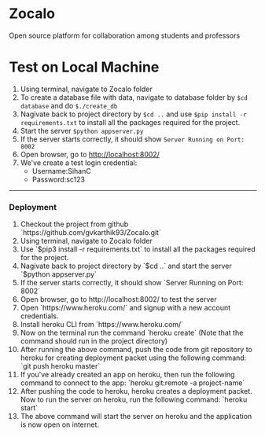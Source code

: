 


# Zocalo
Open source platform for collaboration among students and professors

# Test on Local Machine
1. Using terminal, navigate to Zocalo folder
2. To create a database file with data, navigate to database folder by
    `$cd database`
   and do
    `$./create_db`
3. Nagivate back to project directory by `$cd ..`
   and use `$pip install -r requirements.txt` to install all the packages required for the project.
4. Start the server
    `$python appserver.py`
5. If the server starts correctly, it should show
    `Server Running on Port:  8002`
6. Open browser, go to [http://localhost:8002/](http://localhost:8002/)
7. We've create a test login credential:
    - Username:SihanC
    - Password:sc123

<hr>


<h3>Deployment</h3>
<ol>
  <li>Checkout the project from github `https://github.com/gvkarthik93/Zocalo.git`</li>
  <li>Using terminal, navigate to Zocalo folder</li>
  <li>Use `$pip3 install -r requirements.txt` to install all the packages required for the project.</li>
  <li>Nagivate back to project directory by
    `$cd ..` and start the server
    `$python appserver.py`</li>
  <li>If the server starts correctly, it should show
    `Server Running on Port:  8002`</li>
  <li>Open browser, go to http://localhost:8002/ to test the server</li>
  <li>Open `https://www.heroku.com/` and signup with a new account credentials.</li>
  <li>Install heroku CLI from `https://www.heroku.com/`</li>
  <li>Now on the terminal run the command `heroku create` (Note that the command should run in the project directory)</li>
  <li>After running the above command, push the code from git repository to heroku for creating deployment packet using the following command: `git push heroku master`</li>
  <li>If you've already created an app on heroku, then run the following command to connect to the app: `heroku git:remote -a project-name`</li>
  <li>After pushing the code to heroku, heroku creates a deployment packet. Now to run the server on heroku, run the following command: `heroku start`</li>
  <li>The above command will start the server on heroku and the application is now open on internet.</li>
</ol>

